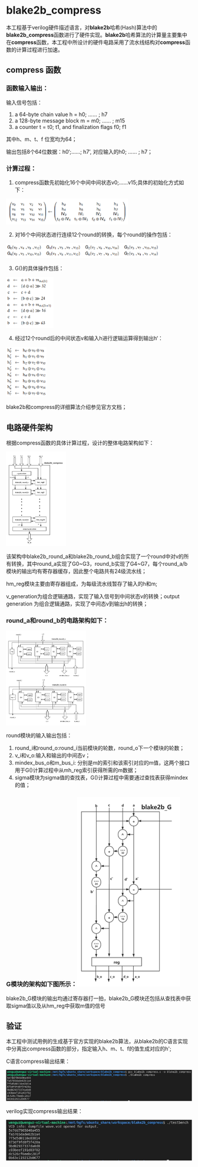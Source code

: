# blake2b_compress 

本工程基于verilog硬件描述语言，对**blake2b**哈希(Hash)算法中的**blake2b_compress**函数进行了硬件实现。**blake2b**哈希算法的计算量主要集中在**compress**函数，本工程中所设计的硬件电路采用了流水线结构对**compress**函数的计算过程进行加速。



## compress 函数

### 函数输入输出：

输入信号包括：

1. a 64-byte chain value h = h0; ...... ; h7
2. a 128-byte message block m = m0; ...... ; m15
3. a counter t = t0; t1, and finalization flags f0; f1  

其中h、m、t、f 位宽均为64；

输出包括8个64位数据：h0‘;......; h7’, 对应输入的h0; ...... ; h7；

### 计算过程：

1. compress函数先初始化16个中间中间状态v0;......v15;具体的初始化方式如下：

<img src="doc\v-state.PNG" style="zoom: 67%;" />

2. 对16个中间状态进行连续12个round的转换，每个round的操作包括：

<img src="doc\round.PNG" style="zoom: 67%;" />

3. G()的具体操作包括：

<img src="doc\G.PNG" style="zoom:67%;" />

4. 经过12个round后的中间状态v和输入h进行逻辑运算得到输出h‘：

<img src="doc\h.PNG" style="zoom:67%;" />

blake2b和compress的详细算法介绍参见官方文档；

## 电路硬件架构

根据compress函数的具体计算过程，设计的整体电路架构如下：

<img src="doc\compress.jpg" alt="compress" style="zoom: 25%;" />

该架构中blake2b_round_a和blake2b_round_b组合实现了一个round中对v的所有转换，其中round_a实现了G0~G3，round_b实现了G4~G7，每个round_a/b模块的输出均有寄存器缓存，因此整个电路共有24级流水线；

hm_reg模块主要由寄存器组成，为每级流水线暂存了输入的h和m; 

v_generation为组合逻辑通路，实现了输入信号到中间状态v的转换；output generation 为组合逻辑通路，实现了中间态v到输出h的转换；

### round_a和round_b的电路架构如下：

<img src="doc\round_arch.jpg" style="zoom:25%;" />

round模块的输入输出包括：

1. round_i和round_o:round_i当前模块的轮数，round_o下一个模块的轮数；
2. v_i和v_o:输入和输出的中间态v；
3. mindex_bus_o和m_bus_i: 分别是m的索引和该索引对应的m值，这两个接口用于G()计算过程中从mh_reg索引获得所需的m数据；
4. sigma模块为sigma值的查找表，G()计算过程中需要通过查找表获得mindex的值；



### G模块的架构如下图所示：<img src="doc\G-arch.jpg" style="zoom: 50%;" />

blake2b_G模块的输出均通过寄存器打一拍，blake2b_G模块还包括从查找表中获取sigma值以及从hm_reg中获取m值的信号



## 验证

本工程中测试用例的生成基于官方实现的blake2b算法，从blake2b的C语言实现中分离出compress函数的部分，指定输入h、m、t、f的值生成对应的h';

C语言compress输出结果：

<img src="doc\c-out.PNG" style="zoom: 67%;" />

verilog实现compress输出结果：

<img src="doc\verilog-out.JPG" style="zoom:67%;" />





